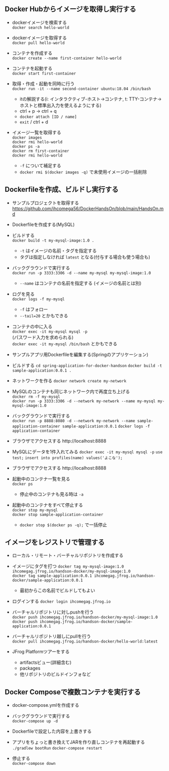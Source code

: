 ## Docker Hubからイメージを取得し実行する

- dockerイメージを検索する  
`docker search hello-world`
- dockerイメージを取得する  
`docker pull hello-world`
- コンテナを作成する  
`docker create --name first-container hello-world`
- コンテナを起動する  
`docker start first-container`

- 取得・作成・起動を同時に行う  
`docker run -it --name second-container ubuntu:18.04 /bin/bash`  
    - itの解説する(i: インタラクティブ-ホスト→コンテナ, t: TTY-コンテナ→ホストと標準出入力を使えるようにする)
    - ctrl + p -> ctrl + q
    - `docker attach [ID / name]`
    - `exit` / ctrl + d

- イメージ一覧を取得する  
`docker images`  
`docker rmi hello-world`  
`docker ps -a`  
`docker rm first-container`  
`docker rmi hello-world`  
    - `-f` について補足する
    - `docker rmi $(docker images -q)` で未使用イメージの一括削除

## Dockerfileを作成、ビルドし実行する

- サンプルプロジェクトを取得する  
https://github.com/ihcomega56/DockerHandsOn/blob/main/HandsOn.md

- Dockerfileを作成する(MySQL)

- ビルドする  
`docker build -t my-mysql-image:1.0 .`
    - `-t` はイメージの名前・タグを指定する
    - タグは指定しなければ `latest` となる(付与する場合も使う場合も)

- バックグラウンドで実行する  
`docker run -p 3333:3306 -d --name my-mysql my-mysql-image:1.0`
    - `--name` はコンテナの名前を指定する (イメージの名前とは別)

- ログを見る  
`docker logs -f my-mysql`
    - `-f` はフォロー
    - `--tail=20` とかもできる

- コンテナの中に入る  
`docker exec -it my-mysql mysql -p`  
(パスワード入力を求められる)  
`docker exec -it my-mysql /bin/bash` とかもできる  

- サンプルアプリ用Dockerfileを編集する(Springのアプリケーション)

- ビルドする
`cd spring-application-for-docker-handson`
`docker build -t sample-application:0.0.1 .`

- ネットワークを作る
`docker network create my-network`

- MySQLのコンテナも同じネットワーク内で再度立ち上げる  
`docker rm -f my-mysql`  
`docker run -p 3333:3306 -d --network my-network --name my-mysql my-mysql-image:1.0`

- バックグラウンドで実行する  
`docker run -p 8888:8080 -d --network my-network --name sample-application-container sample-application:0.0.1`
`docker logs -f application-container`

- ブラウザでアクセスする
http://localhost:8888

- MySQLにデータを1件入れてみる
`docker exec -it my-mysql mysql -p`
`use test;`
`insert into profiles(name) values('よこな');`

- ブラウザでアクセスする
http://localhost:8888

- 起動中のコンテナ一覧を見る  
`docker ps`  
    - 停止中のコンテナも見る時は `-a`

- 起動中のコンテナをすべて停止する  
`docker stop my-mysql`  
`docker stop sample-application-container`
    - `docker stop $(docker ps -q);` で一括停止

## イメージをレジストリで管理する

- ローカル・リモート・バーチャルリポジトリを作成する

- イメージにタグを打つ
`docker tag my-mysql-image:1.0 ihcomegag.jfrog.io/handson-docker/my-mysql-image:1.0`  
`docker tag sample-application:0.0.1 ihcomegag.jfrog.io/handson-docker/sample-application:0.0.1`
    - 最初からこの名前でビルドしてもよい

- ログインする
`docker login ihcomegag.jfrog.io`

- バーチャルリポジトリに対しpushを行う  
`docker push ihcomegag.jfrog.io/handson-docker/my-mysql-image:1.0`
`docker push ihcomegag.jfrog.io/handson-docker/sample-application:0.0.1`

- バーチャルリポジトリ越しにpullを行う  
`docker pull ihcomegag.jfrog.io/handson-docker/hello-world:latest`

- JFrog Platformツアーをする
    - artifactsビュー(詳細含む)
    - packages
    - 他リポジトリのビルドインフォなど

## Docker Composeで複数コンテナを実行する

- docker-compose.ymlを作成する

- バックグラウンドで実行する  
`docker-compose up -d`

- Dockerfileで設定した内容を上書きする

- アプリをちょっと書き換えてJARを作り直しコンテナを再起動する
`./gradlew bootRun`
`docker-compose restart`

- 停止する  
`docker-compose down`